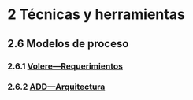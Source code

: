 # 2 Técnicas y herramientas

## 2.6 Modelos de proceso

### 2.6.1 [Volere—Requerimientos](./2_6_1_Volere.md)

### 2.6.2 [ADD—Arquitectura](./2_6_2_ADD.md)
